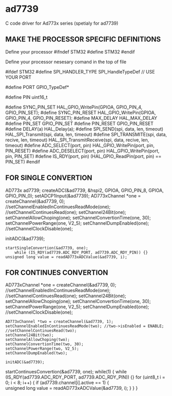 # ad7739
C code driver for Ad773x series (spetialy for ad7739)

MAKE THE PROCESSOR SPECIFIC DEFINITIONS
---------------------------------------------------------------------------------

Define your processor
#ifndef STM32
#define STM32
#endif

Define your processor nesesary comand in the top of file

#ifdef	STM32
#define	SPI_HANDLER_TYPE	SPI_HandleTypeDef // 	 USE YOUR PORT

#define	PORT				GPIO_TypeDef*

#define	PIN					uint16_t

#define SYNC_PIN_SET	HAL_GPIO_WritePin(GPIOA, GPIO_PIN_4, GPIO_PIN_SET);
#define SYNC_PIN_RESET	HAL_GPIO_WritePin(GPIOA, GPIO_PIN_4, GPIO_PIN_RESET);
#define MAX_DELAY			HAL_MAX_DELAY
#define PIN_SET			GPIO_PIN_SET
#define PIN_RESET		GPIO_PIN_RESET
#define	DELAY(a) HAL_Delay(a);
#define	SPI_SEND(spi, data, len, timeout)				HAL_SPI_Transmit(spi, data, len, timeout)
#define	SPI_TRANSMITE(spi, data, recive, len, timeout)	HAL_SPI_TransmitReceive(spi, data, recive, len, timeout)
#define ADC_SELECT(port, pin)		HAL_GPIO_WritePin(port, pin, PIN_RESET)
#define ADC_DESELECT(port, pin)		HAL_GPIO_WritePin(port, pin, PIN_SET)
#define IS_RDY(port, pin)			(HAL_GPIO_ReadPin(port, pin) == PIN_SET)
#endif



FOR SINGLE CONVERTION
--------------------------------------------------------------------------------------------------------
AD773x ad7739;
	createADC(&ad7739, &hspi2, GPIOA, GPIO_PIN_8, GPIOA, GPIO_PIN_0);
	setADCP1Input(&ad7739);
AD773xChannel *one = createChannel(&ad7739, 0);
	//setChannelEnabledInContinuesReadMode(one);
	//setChannelContinuesRead(one);
	setChannel24Bit(one);
	setChannelAllowChoping(one);
	setChannelConvertionTime(one, 30);
	setChannelPowerRange(one, V2_5);
	setChannelDumpEnabled(one);
	//setChannelClockDisable(one);
  
  initADC(&ad7739);
  
    startSingleConvertion(&ad7739, one);
		while (IS_RDY(ad7739.ADC_RDY_PORT, ad7739.ADC_RDY_PIN)) {}
    unsigned long value = readAD773xADCValue(&ad7739, i);
    
   FOR CONTINUES CONVERTION
   -------------------------------------------------------------------------------------------------------
   AD773xChannel *one = createChannel(&ad7739, 0);
	//setChannelEnabledInContinuesReadMode(one);
	//setChannelContinuesRead(one);
	setChannel24Bit(one);
	setChannelAllowChoping(one);
	setChannelConvertionTime(one, 30);
	setChannelPowerRange(one, V2_5);
	setChannelDumpEnabled(one);
	//setChannelClockDisable(one);

	AD773xChannel *two = createChannel(&ad7739, 1);
	setChannelEnabledInContinuesReadMode(two); //two->isEnabled = ENABLE;
	//setChannelContinuesRead(two);
	setChannel24Bit(two);
	setChannelAllowChoping(two);
	setChannelConvertionTime(two, 30);
	setChannelPowerRange(two, V2_5);
	setChannelDumpEnabled(two);

	initADC(&ad7739);
  
  startContinuesConvertion(&ad7739, one);
  while(1) {
    while (IS_RDY(ad7739.ADC_RDY_PORT, ad7739.ADC_RDY_PIN)) {}
    for (uint8_t i = 0; i < 8; i++) {
			if (ad7739.channel[i].active == 1) {			
				unsigned long value = readAD773xADCValue(&ad7739, i);
        }
    }
  }

